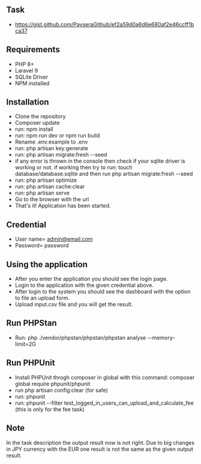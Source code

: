 
## Task
- https://gist.github.com/PayseraGithub/ef2a59d0a6d6e680af2e46ccff1bca37

## Requirements

- PHP 8+
- Laravel 9
- SQLite Driver
- NPM installed


## Installation
- Clone the repository
- Composer update
- run: npm install
- run: npm run dev or npm run build
- Rename .env.example to .env
- run: php artisan key:generate
- run: php artisan migrate:fresh --seed
- if any error is thrown in the console then check if your sqlite driver is working or not. if working then try to run: touch database/database.sqlite and then run php artisan migrate:fresh --seed
- run: php artisan optimize
- run: php artisan cache:clear
- run: php artisan serve
- Go to the browser with the url
- That's it! Application has been started.

## Credential
- User name= admin@email.com
- Password= password

## Using the application
- After you enter the application you should see the login page.
- Login to the application with the given credential above.
- After login to the system you should see the dashboard with the option to file an upload form.
- Upload input.csv file and you will get the result.

## Run PHPStan
- Run: php ./vendor/phpstan/phpstan/phpstan analyse --memory-limit=2G

## Run PHPUnit
- Install PHPUnit throgh composer in global with this command: composer global require phpunit/phpunit
- run php artisan config:clear (for safe)
- run: phpunit
- run: phpunit --filter test_logged_in_users_can_upload_and_calculate_fee (this is only for the fee task)

## Note
In the task description the output result now is not right. Due to big changes in JPY currency with the EUR one result is not the same as the given output result.
